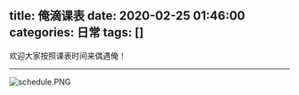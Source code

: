 title: 俺滴课表
date: 2020-02-25 01:46:00
categories: 日常
tags: []
---
欢迎大家按照课表时间来偶遇俺！


----------
![schedule.PNG][1]


  [1]: /old_images/2020/02/4250702223.png
